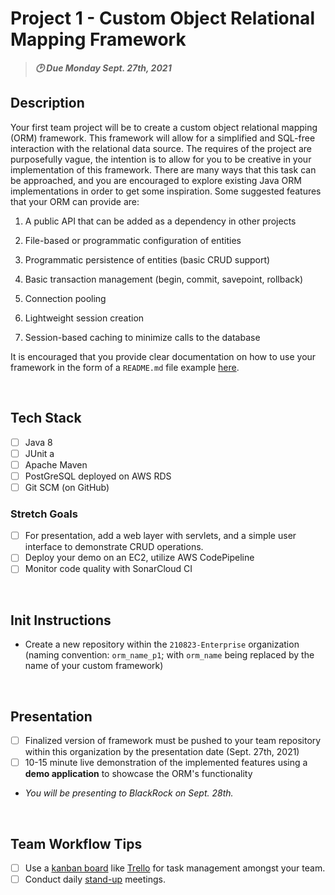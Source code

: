 # Project 1 - Custom Object Relational Mapping Framework
>***:clock2: Due Monday Sept. 27th, 2021***

## Description

Your first team project will be to create a custom object relational mapping (ORM) framework. This framework will allow for a simplified and SQL-free interaction with the relational data source. The requires of the project are purposefully vague, the intention is to allow for you to be creative in your implementation of this framework. There are many ways that this task can be approached, and you are encouraged to explore existing Java ORM implementations in order to get some inspiration. Some suggested features that your ORM can provide are:

1. A public API that can be added as a dependency in other projects

2. File-based or programmatic configuration of entities

3. Programmatic persistence of entities (basic CRUD support)

4. Basic transaction management (begin, commit, savepoint, rollback)

5. Connection pooling

6. Lightweight session creation

7. Session-based caching to minimize calls to the database

It is encouraged that you provide clear documentation on how to use your framework in the form of a `README.md` file example [here](https://github.com/210823-Enterprise/demos/blob/main/week4/p1-sample-readme.md).

<br>

## Tech Stack
- [ ] Java 8
- [ ] JUnit a
- [ ] Apache Maven
- [ ] PostGreSQL deployed on AWS RDS
- [ ] Git SCM (on GitHub)

### Stretch Goals
- [ ] For presentation, add a web layer with servlets, and a simple user interface to demonstrate CRUD operations.
- [ ] Deploy your demo on an EC2, utilize AWS CodePipeline
- [ ] Monitor code quality with SonarCloud CI

<br>

## Init Instructions
- Create a new repository within the `210823-Enterprise` organization (naming convention: `orm_name_p1`; with `orm_name` being replaced by the name of your custom framework)

<br>

## Presentation
- [ ] Finalized version of framework must be pushed to your team repository within this organization by the presentation date (Sept. 27th, 2021)
- [ ] 10-15 minute live demonstration of the implemented features using a **demo application** to showcase the ORM's functionality
- *You will be presenting to BlackRock on Sept. 28th.*

<br>

## Team Workflow Tips
- [ ] Use a [kanban board](https://www.atlassian.com/agile/kanban/boards) like [Trello](https://trello.com/en-US) for task management amongst your team.
- [ ] Conduct daily [stand-up](https://www.atlassian.com/agile/scrum/standups) meetings.   
